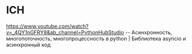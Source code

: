 # ICH
https://www.youtube.com/watch?v=_4QY1nGFRY8&ab_channel=PythonHubStudio   -- Асинхронность, многопоточность, многопроцессность в python | Библиотека asyncio и асинхронный код

